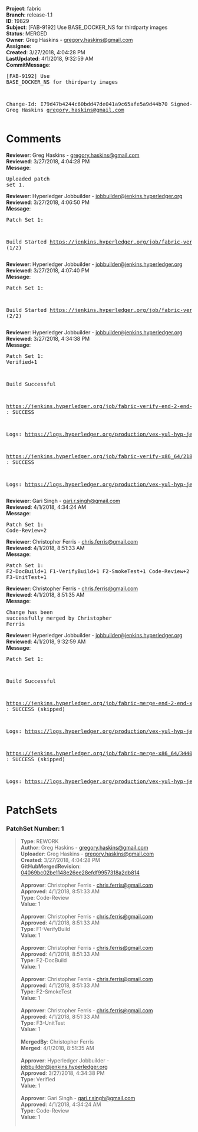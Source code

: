 <strong>Project</strong>: fabric<br><strong>Branch</strong>: release-1.1<br><strong>ID</strong>: 19829<br><strong>Subject</strong>: [FAB-9192] Use BASE_DOCKER_NS for thirdparty images<br><strong>Status</strong>: MERGED<br><strong>Owner</strong>: Greg Haskins - gregory.haskins@gmail.com<br><strong>Assignee</strong>:<br><strong>Created</strong>: 3/27/2018, 4:04:28 PM<br><strong>LastUpdated</strong>: 4/1/2018, 9:32:59 AM<br><strong>CommitMessage</strong>:<br><pre>[FAB-9192] Use BASE_DOCKER_NS for thirdparty images

Change-Id: I79d47b4244c60bdd47de041a9c65afe5a9d44b70
Signed-off-by: Greg Haskins <gregory.haskins@gmail.com>
</pre><h1>Comments</h1><strong>Reviewer</strong>: Greg Haskins - gregory.haskins@gmail.com<br><strong>Reviewed</strong>: 3/27/2018, 4:04:28 PM<br><strong>Message</strong>: <pre>Uploaded patch set 1.</pre><strong>Reviewer</strong>: Hyperledger Jobbuilder - jobbuilder@jenkins.hyperledger.org<br><strong>Reviewed</strong>: 3/27/2018, 4:06:50 PM<br><strong>Message</strong>: <pre>Patch Set 1:

Build Started https://jenkins.hyperledger.org/job/fabric-verify-end-2-end-x86_64/13467/ (1/2)</pre><strong>Reviewer</strong>: Hyperledger Jobbuilder - jobbuilder@jenkins.hyperledger.org<br><strong>Reviewed</strong>: 3/27/2018, 4:07:40 PM<br><strong>Message</strong>: <pre>Patch Set 1:

Build Started https://jenkins.hyperledger.org/job/fabric-verify-x86_64/21898/ (2/2)</pre><strong>Reviewer</strong>: Hyperledger Jobbuilder - jobbuilder@jenkins.hyperledger.org<br><strong>Reviewed</strong>: 3/27/2018, 4:34:38 PM<br><strong>Message</strong>: <pre>Patch Set 1: Verified+1

Build Successful 

https://jenkins.hyperledger.org/job/fabric-verify-end-2-end-x86_64/13467/ : SUCCESS

Logs: https://logs.hyperledger.org/production/vex-yul-hyp-jenkins-3/fabric-verify-end-2-end-x86_64/13467

https://jenkins.hyperledger.org/job/fabric-verify-x86_64/21898/ : SUCCESS

Logs: https://logs.hyperledger.org/production/vex-yul-hyp-jenkins-3/fabric-verify-x86_64/21898</pre><strong>Reviewer</strong>: Gari Singh - gari.r.singh@gmail.com<br><strong>Reviewed</strong>: 4/1/2018, 4:34:24 AM<br><strong>Message</strong>: <pre>Patch Set 1: Code-Review+2</pre><strong>Reviewer</strong>: Christopher Ferris - chris.ferris@gmail.com<br><strong>Reviewed</strong>: 4/1/2018, 8:51:33 AM<br><strong>Message</strong>: <pre>Patch Set 1: F2-DocBuild+1 F1-VerifyBuild+1 F2-SmokeTest+1 Code-Review+2 F3-UnitTest+1</pre><strong>Reviewer</strong>: Christopher Ferris - chris.ferris@gmail.com<br><strong>Reviewed</strong>: 4/1/2018, 8:51:35 AM<br><strong>Message</strong>: <pre>Change has been successfully merged by Christopher Ferris</pre><strong>Reviewer</strong>: Hyperledger Jobbuilder - jobbuilder@jenkins.hyperledger.org<br><strong>Reviewed</strong>: 4/1/2018, 9:32:59 AM<br><strong>Message</strong>: <pre>Patch Set 1:

Build Successful 

https://jenkins.hyperledger.org/job/fabric-merge-end-2-end-x86_64/2108/ : SUCCESS (skipped)

Logs: https://logs.hyperledger.org/production/vex-yul-hyp-jenkins-3/fabric-merge-end-2-end-x86_64/2108

https://jenkins.hyperledger.org/job/fabric-merge-x86_64/3440/ : SUCCESS (skipped)

Logs: https://logs.hyperledger.org/production/vex-yul-hyp-jenkins-3/fabric-merge-x86_64/3440</pre><h1>PatchSets</h1><h3>PatchSet Number: 1</h3><blockquote><strong>Type</strong>: REWORK<br><strong>Author</strong>: Greg Haskins - gregory.haskins@gmail.com<br><strong>Uploader</strong>: Greg Haskins - gregory.haskins@gmail.com<br><strong>Created</strong>: 3/27/2018, 4:04:28 PM<br><strong>GitHubMergedRevision</strong>: [04069bc02be1148e26ee28efdf9957318a2db814](https://github.com/hyperledger-gerrit-archive/fabric/commit/04069bc02be1148e26ee28efdf9957318a2db814)<br><br><strong>Approver</strong>: Christopher Ferris - chris.ferris@gmail.com<br><strong>Approved</strong>: 4/1/2018, 8:51:33 AM<br><strong>Type</strong>: Code-Review<br><strong>Value</strong>: 1<br><br><strong>Approver</strong>: Christopher Ferris - chris.ferris@gmail.com<br><strong>Approved</strong>: 4/1/2018, 8:51:33 AM<br><strong>Type</strong>: F1-VerifyBuild<br><strong>Value</strong>: 1<br><br><strong>Approver</strong>: Christopher Ferris - chris.ferris@gmail.com<br><strong>Approved</strong>: 4/1/2018, 8:51:33 AM<br><strong>Type</strong>: F2-DocBuild<br><strong>Value</strong>: 1<br><br><strong>Approver</strong>: Christopher Ferris - chris.ferris@gmail.com<br><strong>Approved</strong>: 4/1/2018, 8:51:33 AM<br><strong>Type</strong>: F2-SmokeTest<br><strong>Value</strong>: 1<br><br><strong>Approver</strong>: Christopher Ferris - chris.ferris@gmail.com<br><strong>Approved</strong>: 4/1/2018, 8:51:33 AM<br><strong>Type</strong>: F3-UnitTest<br><strong>Value</strong>: 1<br><br><strong>MergedBy</strong>: Christopher Ferris<br><strong>Merged</strong>: 4/1/2018, 8:51:35 AM<br><br><strong>Approver</strong>: Hyperledger Jobbuilder - jobbuilder@jenkins.hyperledger.org<br><strong>Approved</strong>: 3/27/2018, 4:34:38 PM<br><strong>Type</strong>: Verified<br><strong>Value</strong>: 1<br><br><strong>Approver</strong>: Gari Singh - gari.r.singh@gmail.com<br><strong>Approved</strong>: 4/1/2018, 4:34:24 AM<br><strong>Type</strong>: Code-Review<br><strong>Value</strong>: 1<br><br></blockquote>